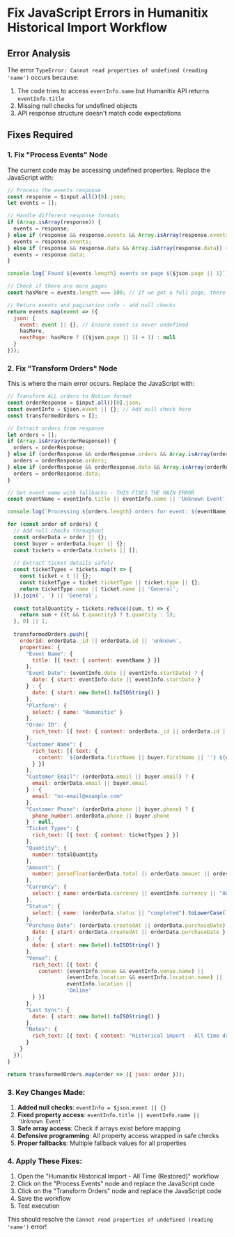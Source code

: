 # Fix JavaScript Errors in Humanitix Historical Import Workflow

## Error Analysis
The error `TypeError: Cannot read properties of undefined (reading 'name')` occurs because:
1. The code tries to access `eventInfo.name` but Humanitix API returns `eventInfo.title`
2. Missing null checks for undefined objects
3. API response structure doesn't match code expectations

## Fixes Required

### 1. Fix "Process Events" Node
The current code may be accessing undefined properties. Replace the JavaScript with:

```javascript
// Process the events response
const response = $input.all()[0].json;
let events = [];

// Handle different response formats
if (Array.isArray(response)) {
  events = response;
} else if (response && response.events && Array.isArray(response.events)) {
  events = response.events;
} else if (response && response.data && Array.isArray(response.data)) {
  events = response.data;
}

console.log(`Found ${events.length} events on page ${$json.page || 1}`);

// Check if there are more pages
const hasMore = events.length === 100; // If we got a full page, there might be more

// Return events and pagination info - add null checks
return events.map(event => ({
  json: {
    event: event || {}, // Ensure event is never undefined
    hasMore,
    nextPage: hasMore ? (($json.page || 1) + 1) : null
  }
}));
```

### 2. Fix "Transform Orders" Node  
This is where the main error occurs. Replace the JavaScript with:

```javascript
// Transform ALL orders to Notion format
const orderResponse = $input.all()[0].json;
const eventInfo = $json.event || {}; // Add null check here
const transformedOrders = [];

// Extract orders from response
let orders = [];
if (Array.isArray(orderResponse)) {
  orders = orderResponse;
} else if (orderResponse && orderResponse.orders && Array.isArray(orderResponse.orders)) {
  orders = orderResponse.orders;
} else if (orderResponse && orderResponse.data && Array.isArray(orderResponse.data)) {
  orders = orderResponse.data;
}

// Get event name with fallbacks - THIS FIXES THE MAIN ERROR
const eventName = eventInfo.title || eventInfo.name || 'Unknown Event';

console.log(`Processing ${orders.length} orders for event: ${eventName}`);

for (const order of orders) {
  // Add null checks throughout
  const orderData = order || {};
  const buyer = orderData.buyer || {};
  const tickets = orderData.tickets || [];
  
  // Extract ticket details safely
  const ticketTypes = tickets.map(t => {
    const ticket = t || {};
    const ticketType = ticket.ticketType || ticket.type || {};
    return ticketType.name || ticket.name || 'General';
  }).join(', ') || 'General';
  
  const totalQuantity = tickets.reduce((sum, t) => {
    return sum + ((t && t.quantity) ? t.quantity : 1);
  }, 0) || 1;
  
  transformedOrders.push({
    orderId: orderData._id || orderData.id || 'unknown',
    properties: {
      "Event Name": {
        title: [{ text: { content: eventName } }]
      },
      "Event Date": (eventInfo.date || eventInfo.startDate) ? {
        date: { start: eventInfo.date || eventInfo.startDate }
      } : {
        date: { start: new Date().toISOString() }
      },
      "Platform": {
        select: { name: "Humanitix" }
      },
      "Order ID": {
        rich_text: [{ text: { content: orderData._id || orderData.id || 'N/A' } }]
      },
      "Customer Name": {
        rich_text: [{ text: { 
          content: `${orderData.firstName || buyer.firstName || ''} ${orderData.lastName || buyer.lastName || ''}`.trim() || 'Anonymous'
        } }]
      },
      "Customer Email": (orderData.email || buyer.email) ? {
        email: orderData.email || buyer.email
      } : {
        email: "no-email@example.com"
      },
      "Customer Phone": (orderData.phone || buyer.phone) ? {
        phone_number: orderData.phone || buyer.phone
      } : null,
      "Ticket Types": {
        rich_text: [{ text: { content: ticketTypes } }]
      },
      "Quantity": {
        number: totalQuantity
      },
      "Amount": {
        number: parseFloat(orderData.total || orderData.amount || orderData.price || 0)
      },
      "Currency": {
        select: { name: orderData.currency || eventInfo.currency || "AUD" }
      },
      "Status": {
        select: { name: (orderData.status || "completed").toLowerCase() }
      },
      "Purchase Date": (orderData.createdAt || orderData.purchaseDate) ? {
        date: { start: orderData.createdAt || orderData.purchaseDate }
      } : {
        date: { start: new Date().toISOString() }
      },
      "Venue": {
        rich_text: [{ text: { 
          content: (eventInfo.venue && eventInfo.venue.name) || 
                   (eventInfo.location && eventInfo.location.name) || 
                   eventInfo.location || 
                   'Online'
        } }]
      },
      "Last Sync": {
        date: { start: new Date().toISOString() }
      },
      "Notes": {
        rich_text: [{ text: { content: "Historical import - All time data" } }]
      }
    }
  });
}

return transformedOrders.map(order => ({ json: order }));
```

### 3. Key Changes Made:
1. **Added null checks**: `eventInfo = $json.event || {}`
2. **Fixed property access**: `eventInfo.title || eventInfo.name || 'Unknown Event'`
3. **Safe array access**: Check if arrays exist before mapping
4. **Defensive programming**: All property access wrapped in safe checks
5. **Proper fallbacks**: Multiple fallback values for all properties

### 4. Apply These Fixes:
1. Open the "Humanitix Historical Import - All Time (Restored)" workflow
2. Click on the "Process Events" node and replace the JavaScript code
3. Click on the "Transform Orders" node and replace the JavaScript code  
4. Save the workflow
5. Test execution

This should resolve the `Cannot read properties of undefined (reading 'name')` error!